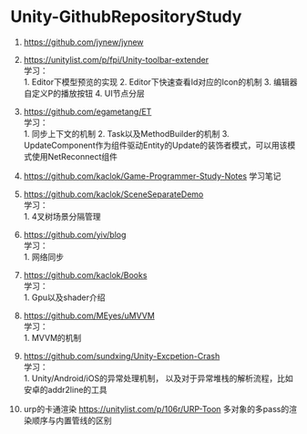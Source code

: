 # Unity-GithubRepositoryStudy

1. https://github.com/jynew/jynew    
2. https://unitylist.com/p/fpi/Unity-toolbar-extender                  
    学习：             
        1. Editor下模型预览的实现
        2. Editor下快速查看Id对应的Icon的机制
        3. 编辑器自定义P的播放按钮
        4. UI节点分层



2. https://github.com/egametang/ET              
    学习：             
        1. 同步上下文的机制
        2. Task以及MethodBuilder的机制
        3. UpdateComponent作为组件驱动Entity的Update的装饰者模式，可以用该模式使用NetReconnect组件

3. https://github.com/kaclok/Game-Programmer-Study-Notes  学习笔记
4. https://github.com/kaclok/SceneSeparateDemo                   
    学习：             
        1. 4叉树场景分隔管理            
5. https://github.com/yiv/blog                         
    学习：             
        1. 网络同步                 
6. https://github.com/kaclok/Books                         
    学习：             
        1. Gpu以及shader介绍        
7. https://github.com/MEyes/uMVVM                       
    学习：                 
        1. MVVM的机制          

8. https://github.com/sundxing/Unity-Excpetion-Crash            
    学习：             
        1. Unity/Android/iOS的异常处理机制， 以及对于异常堆栈的解析流程，比如安卓的addr2line的工具

9. urp的卡通渲染 https://unitylist.com/p/106r/URP-Toon 多对象的多pass的渲染顺序与内置管线的区别
